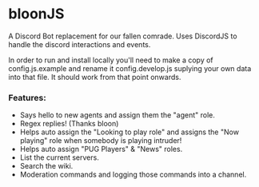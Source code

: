 # bloonJS
A Discord Bot replacement for our fallen comrade.
Uses DiscordJS to handle the discord interactions and events.

In order to run and install locally you'll need to make a copy of config.js.example and rename it config.develop.js suplying your own data into that file. It should work from that point onwards.

### Features:

- Says hello to new agents and assign them the "agent" role.
- Regex replies! (Thanks bloon)
- Helps auto assign the "Looking to play role" and assigns the "Now playing" role when somebody is playing intruder!
- Helps auto assign "PUG Players" & "News" roles.
- List the current servers.
- Search the wiki.
- Moderation commands and logging those commands into a channel.
